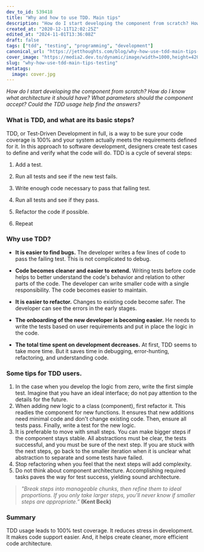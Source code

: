 ```yaml
---
dev_to_id: 539418
title: "Why and how to use TDD. Main tips"
description: "How do I start developing the component from scratch? How do I know what architecture it should have?..."
created_at: "2020-12-11T12:02:25Z"
edited_at: "2024-11-01T13:36:08Z"
draft: false
tags: ["tdd", "testing", "programming", "development"]
canonical_url: "https://jetthoughts.com/blog/why-how-use-tdd-main-tips-testing/"
cover_image: "https://media2.dev.to/dynamic/image/width=1000,height=420,fit=cover,gravity=auto,format=auto/https%3A%2F%2Fmedia.dev.to%2Fcdn-cgi%2Fimage%2Fwidth%3D1000%2Cheight%3D420%2Cfit%3Dcover%2Cgravity%3Dauto%2Cformat%3Dauto%2Fhttps%253A%252F%252Fdev-to-uploads.s3.amazonaws.com%252Fi%252Fgvb6rq57294dby6wk205.jpg"
slug: "why-how-use-tdd-main-tips-testing"
metatags:
  image: cover.jpg
---
```


*How do I start developing the component from scratch? How do I know what architecture it should have? What parameters should the component accept? Could the TDD usage help find the answers?*

### What is TDD, and what are its basic steps?

TDD, or Test-Driven Development in full, is a way to be sure your code coverage is 100% and your system actually meets the requirements defined for it. In this approach to software development, designers create test cases to define and verify what the code will do. TDD is a cycle of several steps:

1. Add a test.

2. Run all tests and see if the new test fails.

3. Write enough code necessary to pass that failing test.

4. Run all tests and see if they pass.

5. Refactor the code if possible.

6. Repeat

### Why use TDD?

* **It is easier to find bugs.**
The developer writes a few lines of code to pass the failing test. This is not complicated to debug.

* **Code becomes cleaner and easier to extend.**
Writing tests before code helps to better understand the code's behavior and relation to other parts of the code. The developer can write smaller code with a single responsibility. The code becomes easier to maintain.

* **It is easier to refactor.**
Changes to existing code become safer. The developer can see the errors in the early stages.

* **The onboarding of the new developer is becoming easier.**
He needs to write the tests based on user requirements and put in place the logic in the code.

* **The total time spent on development decreases.**
At first, TDD seems to take more time. But it saves time in debugging, error-hunting, refactoring, and understanding code.

### Some tips for TDD users.

1. In the case when you develop the logic from zero, write the first simple test. Imagine that you have an ideal interface; do not pay attention to the details for the future.
2. When adding new logic to a class (component), first refactor it. This readies the component for new functions. It ensures that new additions need minimal code and don't change existing code. Then, ensure all tests pass. Finally, write a test for the new logic.
3. It is preferable to move with small steps. You can make bigger steps if the component stays stable. All abstractions must be clear, the tests successful, and you must be sure of the next step. If you are stuck with the next steps, go back to the smaller iteration when it is unclear what abstraction to separate and some tests have failed.
4. Stop refactoring when you feel that the next steps will add complexity.
5. Do not think about component architecture. Accomplishing required tasks paves the way for test success, yielding sound architecture.

> *"Break steps into manageable chunks, then refine them to ideal proportions. If you only take larger steps, you’ll never know if smaller steps are appropriate.”* **(Kent Beck)**

### Summary

TDD usage leads to 100% test coverage. It reduces stress in development. It makes code support easier. And, it helps create cleaner, more efficient code architecture.